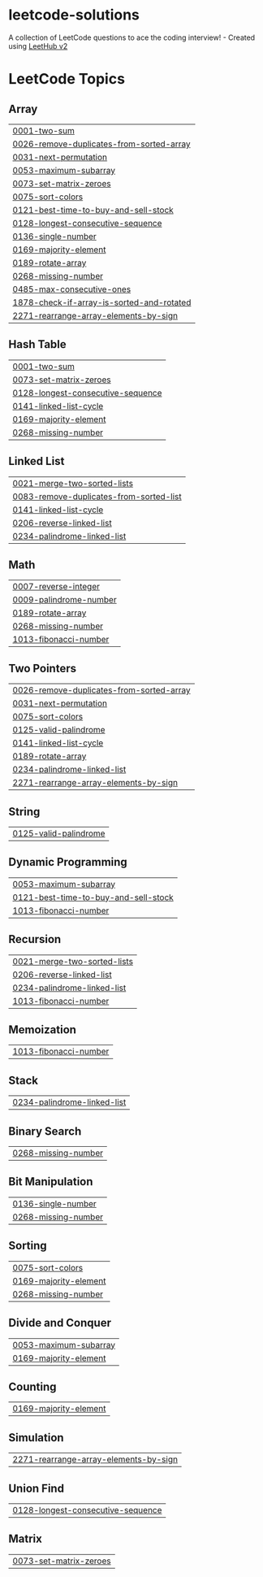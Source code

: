 # leetcode-solutions
A collection of LeetCode questions to ace the coding interview! - Created using [LeetHub v2](https://github.com/arunbhardwaj/LeetHub-2.0)

<!---LeetCode Topics Start-->
# LeetCode Topics
## Array
|  |
| ------- |
| [0001-two-sum](https://github.com/Adhhhithya/leetcode-solutions/tree/master/0001-two-sum) |
| [0026-remove-duplicates-from-sorted-array](https://github.com/Adhhhithya/leetcode-solutions/tree/master/0026-remove-duplicates-from-sorted-array) |
| [0031-next-permutation](https://github.com/Adhhhithya/leetcode-solutions/tree/master/0031-next-permutation) |
| [0053-maximum-subarray](https://github.com/Adhhhithya/leetcode-solutions/tree/master/0053-maximum-subarray) |
| [0073-set-matrix-zeroes](https://github.com/Adhhhithya/leetcode-solutions/tree/master/0073-set-matrix-zeroes) |
| [0075-sort-colors](https://github.com/Adhhhithya/leetcode-solutions/tree/master/0075-sort-colors) |
| [0121-best-time-to-buy-and-sell-stock](https://github.com/Adhhhithya/leetcode-solutions/tree/master/0121-best-time-to-buy-and-sell-stock) |
| [0128-longest-consecutive-sequence](https://github.com/Adhhhithya/leetcode-solutions/tree/master/0128-longest-consecutive-sequence) |
| [0136-single-number](https://github.com/Adhhhithya/leetcode-solutions/tree/master/0136-single-number) |
| [0169-majority-element](https://github.com/Adhhhithya/leetcode-solutions/tree/master/0169-majority-element) |
| [0189-rotate-array](https://github.com/Adhhhithya/leetcode-solutions/tree/master/0189-rotate-array) |
| [0268-missing-number](https://github.com/Adhhhithya/leetcode-solutions/tree/master/0268-missing-number) |
| [0485-max-consecutive-ones](https://github.com/Adhhhithya/leetcode-solutions/tree/master/0485-max-consecutive-ones) |
| [1878-check-if-array-is-sorted-and-rotated](https://github.com/Adhhhithya/leetcode-solutions/tree/master/1878-check-if-array-is-sorted-and-rotated) |
| [2271-rearrange-array-elements-by-sign](https://github.com/Adhhhithya/leetcode-solutions/tree/master/2271-rearrange-array-elements-by-sign) |
## Hash Table
|  |
| ------- |
| [0001-two-sum](https://github.com/Adhhhithya/leetcode-solutions/tree/master/0001-two-sum) |
| [0073-set-matrix-zeroes](https://github.com/Adhhhithya/leetcode-solutions/tree/master/0073-set-matrix-zeroes) |
| [0128-longest-consecutive-sequence](https://github.com/Adhhhithya/leetcode-solutions/tree/master/0128-longest-consecutive-sequence) |
| [0141-linked-list-cycle](https://github.com/Adhhhithya/leetcode-solutions/tree/master/0141-linked-list-cycle) |
| [0169-majority-element](https://github.com/Adhhhithya/leetcode-solutions/tree/master/0169-majority-element) |
| [0268-missing-number](https://github.com/Adhhhithya/leetcode-solutions/tree/master/0268-missing-number) |
## Linked List
|  |
| ------- |
| [0021-merge-two-sorted-lists](https://github.com/Adhhhithya/leetcode-solutions/tree/master/0021-merge-two-sorted-lists) |
| [0083-remove-duplicates-from-sorted-list](https://github.com/Adhhhithya/leetcode-solutions/tree/master/0083-remove-duplicates-from-sorted-list) |
| [0141-linked-list-cycle](https://github.com/Adhhhithya/leetcode-solutions/tree/master/0141-linked-list-cycle) |
| [0206-reverse-linked-list](https://github.com/Adhhhithya/leetcode-solutions/tree/master/0206-reverse-linked-list) |
| [0234-palindrome-linked-list](https://github.com/Adhhhithya/leetcode-solutions/tree/master/0234-palindrome-linked-list) |
## Math
|  |
| ------- |
| [0007-reverse-integer](https://github.com/Adhhhithya/leetcode-solutions/tree/master/0007-reverse-integer) |
| [0009-palindrome-number](https://github.com/Adhhhithya/leetcode-solutions/tree/master/0009-palindrome-number) |
| [0189-rotate-array](https://github.com/Adhhhithya/leetcode-solutions/tree/master/0189-rotate-array) |
| [0268-missing-number](https://github.com/Adhhhithya/leetcode-solutions/tree/master/0268-missing-number) |
| [1013-fibonacci-number](https://github.com/Adhhhithya/leetcode-solutions/tree/master/1013-fibonacci-number) |
## Two Pointers
|  |
| ------- |
| [0026-remove-duplicates-from-sorted-array](https://github.com/Adhhhithya/leetcode-solutions/tree/master/0026-remove-duplicates-from-sorted-array) |
| [0031-next-permutation](https://github.com/Adhhhithya/leetcode-solutions/tree/master/0031-next-permutation) |
| [0075-sort-colors](https://github.com/Adhhhithya/leetcode-solutions/tree/master/0075-sort-colors) |
| [0125-valid-palindrome](https://github.com/Adhhhithya/leetcode-solutions/tree/master/0125-valid-palindrome) |
| [0141-linked-list-cycle](https://github.com/Adhhhithya/leetcode-solutions/tree/master/0141-linked-list-cycle) |
| [0189-rotate-array](https://github.com/Adhhhithya/leetcode-solutions/tree/master/0189-rotate-array) |
| [0234-palindrome-linked-list](https://github.com/Adhhhithya/leetcode-solutions/tree/master/0234-palindrome-linked-list) |
| [2271-rearrange-array-elements-by-sign](https://github.com/Adhhhithya/leetcode-solutions/tree/master/2271-rearrange-array-elements-by-sign) |
## String
|  |
| ------- |
| [0125-valid-palindrome](https://github.com/Adhhhithya/leetcode-solutions/tree/master/0125-valid-palindrome) |
## Dynamic Programming
|  |
| ------- |
| [0053-maximum-subarray](https://github.com/Adhhhithya/leetcode-solutions/tree/master/0053-maximum-subarray) |
| [0121-best-time-to-buy-and-sell-stock](https://github.com/Adhhhithya/leetcode-solutions/tree/master/0121-best-time-to-buy-and-sell-stock) |
| [1013-fibonacci-number](https://github.com/Adhhhithya/leetcode-solutions/tree/master/1013-fibonacci-number) |
## Recursion
|  |
| ------- |
| [0021-merge-two-sorted-lists](https://github.com/Adhhhithya/leetcode-solutions/tree/master/0021-merge-two-sorted-lists) |
| [0206-reverse-linked-list](https://github.com/Adhhhithya/leetcode-solutions/tree/master/0206-reverse-linked-list) |
| [0234-palindrome-linked-list](https://github.com/Adhhhithya/leetcode-solutions/tree/master/0234-palindrome-linked-list) |
| [1013-fibonacci-number](https://github.com/Adhhhithya/leetcode-solutions/tree/master/1013-fibonacci-number) |
## Memoization
|  |
| ------- |
| [1013-fibonacci-number](https://github.com/Adhhhithya/leetcode-solutions/tree/master/1013-fibonacci-number) |
## Stack
|  |
| ------- |
| [0234-palindrome-linked-list](https://github.com/Adhhhithya/leetcode-solutions/tree/master/0234-palindrome-linked-list) |
## Binary Search
|  |
| ------- |
| [0268-missing-number](https://github.com/Adhhhithya/leetcode-solutions/tree/master/0268-missing-number) |
## Bit Manipulation
|  |
| ------- |
| [0136-single-number](https://github.com/Adhhhithya/leetcode-solutions/tree/master/0136-single-number) |
| [0268-missing-number](https://github.com/Adhhhithya/leetcode-solutions/tree/master/0268-missing-number) |
## Sorting
|  |
| ------- |
| [0075-sort-colors](https://github.com/Adhhhithya/leetcode-solutions/tree/master/0075-sort-colors) |
| [0169-majority-element](https://github.com/Adhhhithya/leetcode-solutions/tree/master/0169-majority-element) |
| [0268-missing-number](https://github.com/Adhhhithya/leetcode-solutions/tree/master/0268-missing-number) |
## Divide and Conquer
|  |
| ------- |
| [0053-maximum-subarray](https://github.com/Adhhhithya/leetcode-solutions/tree/master/0053-maximum-subarray) |
| [0169-majority-element](https://github.com/Adhhhithya/leetcode-solutions/tree/master/0169-majority-element) |
## Counting
|  |
| ------- |
| [0169-majority-element](https://github.com/Adhhhithya/leetcode-solutions/tree/master/0169-majority-element) |
## Simulation
|  |
| ------- |
| [2271-rearrange-array-elements-by-sign](https://github.com/Adhhhithya/leetcode-solutions/tree/master/2271-rearrange-array-elements-by-sign) |
## Union Find
|  |
| ------- |
| [0128-longest-consecutive-sequence](https://github.com/Adhhhithya/leetcode-solutions/tree/master/0128-longest-consecutive-sequence) |
## Matrix
|  |
| ------- |
| [0073-set-matrix-zeroes](https://github.com/Adhhhithya/leetcode-solutions/tree/master/0073-set-matrix-zeroes) |
<!---LeetCode Topics End-->
